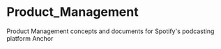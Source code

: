 # Product_Management
Product Management concepts and documents for Spotify's podcasting platform Anchor
